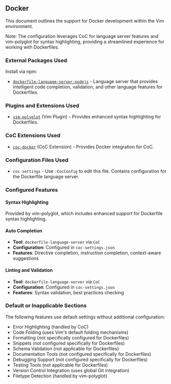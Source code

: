 ## Docker

This document outlines the support for Docker development within the Vim environment.

Note: The configuration leverages CoC for language server features and vim-polyglot for syntax highlighting, providing a streamlined experience for working with Dockerfiles.

### External Packages Used

Install via npm:
* [`dockerfile-language-server-nodejs`](https://github.com/rcjsuen/dockerfile-language-server-nodejs) - Language server that provides intelligent code completion, validation, and other language features for Dockerfiles.

### Plugins and Extensions Used

* [`vim-polyglot`](https://github.com/sheerun/vim-polyglot) (Vim Plugin) - Provides enhanced syntax highlighting for Dockerfiles.

### CoC Extensions Used

* [`coc-docker`](https://github.com/josa42/coc-docker) (CoC Extension) - Provides Docker integration for CoC.

### Configuration Files Used

* `coc-settings` - Use `:CocConfig` to edit this file. Contains configuration for the Dockerfile language server.

### Configured Features

#### Syntax Highlighting
Provided by vim-polyglot, which includes enhanced support for Dockerfile syntax highlighting.

#### Auto Completion
* **Tool**: `dockerfile-language-server` via `CoC`
* **Configuration**: Configured in `coc-settings.json`
* **Features**: Directive completion, instruction completion, context-aware suggestions

#### Linting and Validation
* **Tool**: `dockerfile-language-server` via `CoC`
* **Configuration**: Configured in `coc-settings.json`
* **Features**: Syntax validation, best practices checking

### Default or Inapplicable Sections

The following features use default settings without additional configuration:
* Error Highlighting (handled by CoC)
* Code Folding (uses Vim's default folding mechanisms)
* Formatting (not specifically configured for Dockerfiles)
* Snippets (not configured specifically for Dockerfiles)
* Schema Validation (not applicable for Dockerfiles)
* Documentation Tools (not configured specifically for Dockerfiles)
* Debugging Support (not configured specifically for Dockerfiles)
* Testing Tools (not applicable for Dockerfiles)
* Version Control Integration (uses global Git integration)
* Filetype Detection (handled by vim-polyglot)

